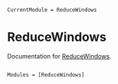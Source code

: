 ```@meta
CurrentModule = ReduceWindows
```

# ReduceWindows

Documentation for [ReduceWindows](https://github.com/jw3126/ReduceWindows.jl).

```@index
```

```@autodocs
Modules = [ReduceWindows]
```

